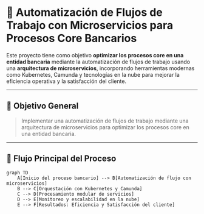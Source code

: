 # 🏦 Automatización de Flujos de Trabajo con Microservicios para Procesos Core Bancarios

Este proyecto tiene como objetivo **optimizar los procesos core en una entidad bancaria** mediante la automatización de flujos de trabajo usando una **arquitectura de microservicios**, incorporando herramientas modernas como Kubernetes, Camunda y tecnologías en la nube para mejorar la eficiencia operativa y la satisfacción del cliente.

---

## 📌 Objetivo General

> Implementar una automatización de flujos de trabajo mediante una arquitectura de microservicios para optimizar los procesos core en una entidad bancaria.

---

## 🧭 Flujo Principal del Proceso

```mermaid
graph TD
    A[Inicio del proceso bancario] --> B[Automatización de flujo con microservicios]
    B --> C[Orquestación con Kubernetes y Camunda]
    C --> D[Procesamiento modular de servicios]
    D --> E[Monitoreo y escalabilidad en la nube]
    E --> F[Resultados: Eficiencia y Satisfacción del cliente]
